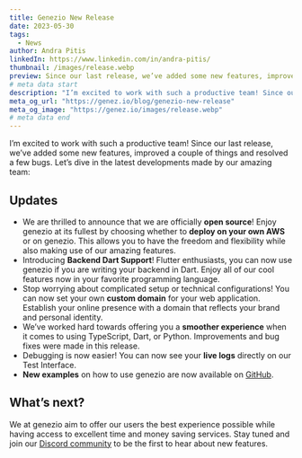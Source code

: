```yaml
---
title: Genezio New Release
date: 2023-05-30
tags:
  - News
author: Andra Pitis
linkedIn: https://www.linkedin.com/in/andra-pitis/
thumbnail: /images/release.webp
preview: Since our last release, we’ve added some new features, improved a couple of things and resolved a few bugs
# meta data start
description: "I’m excited to work with such a productive team! Since our last release, we’ve added some new features, improved a couple of things and resolved a few bugs. Let’s dive in the latest developments made by our amazing team"
meta_og_url: "https://genez.io/blog/genezio-new-release"
meta_og_image: "https://genez.io/images/release.webp"
# meta data end
---
```


<!-----

Yay, no errors, warnings, or alerts!

Conversion time: 0.338 seconds.


Using this Markdown file:

1. Paste this output into your source file.
2. See the notes and action items below regarding this conversion run.
3. Check the rendered output (headings, lists, code blocks, tables) for proper
   formatting and use a linkchecker before you publish this page.

Conversion notes:

* Docs to Markdown version 1.0β34
* Tue May 30 2023 03:48:08 GMT-0700 (PDT)
* Source doc: genezio New Release
----->


I’m excited to work with such a productive team! Since our last release, we’ve added some new features, improved a couple of things and resolved a few bugs. Let’s dive in the latest developments made by our amazing team:


## Updates



* We are thrilled to announce that we are officially **open source**! Enjoy genezio at its fullest by choosing whether to **deploy on your own AWS** or on genezio. This allows you to have the freedom and flexibility while also making use of our amazing features.
* Introducing **Backend Dart Support**! Flutter enthusiasts, you can now use genezio if you are writing your backend in Dart. Enjoy all of our cool features now in your favorite programming language.
* Stop worrying about complicated setup or technical configurations! You can now set your own **custom domain** for your web application. Establish your online presence with a domain that reflects your brand and personal identity.
* We’ve worked hard towards offering you a **smoother experience** when it comes to using TypeScript, Dart, or Python. Improvements and bug fixes were made in this release.
* Debugging is now easier! You can now see your **live logs** directly on our Test Interface.
* **New examples** on how to use genezio are now available on [GitHub](https://github.com/genez-io/genezio-examples).  


## What’s next?

We at genezio aim to offer our users the best experience possible while having access to excellent time and money saving services. Stay tuned and join our [Discord community](https://discord.gg/uc9H5YKjXv) to be the first to hear about new features.
